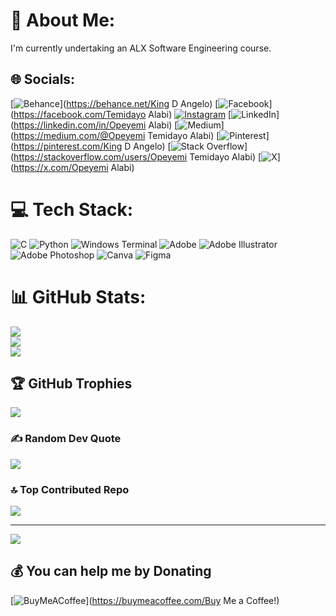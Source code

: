 # 💫 About Me:
I'm currently undertaking an ALX Software Engineering course.


## 🌐 Socials:
[![Behance](https://img.shields.io/badge/Behance-1769ff?logo=behance&logoColor=white)](https://behance.net/King D Angelo) [![Facebook](https://img.shields.io/badge/Facebook-%231877F2.svg?logo=Facebook&logoColor=white)](https://facebook.com/Temidayo Alabi) [![Instagram](https://img.shields.io/badge/Instagram-%23E4405F.svg?logo=Instagram&logoColor=white)](https://instagram.com/kingd.of.lagos) [![LinkedIn](https://img.shields.io/badge/LinkedIn-%230077B5.svg?logo=linkedin&logoColor=white)](https://linkedin.com/in/Opeyemi Alabi) [![Medium](https://img.shields.io/badge/Medium-12100E?logo=medium&logoColor=white)](https://medium.com/@Opeyemi Temidayo Alabi) [![Pinterest](https://img.shields.io/badge/Pinterest-%23E60023.svg?logo=Pinterest&logoColor=white)](https://pinterest.com/King D Angelo) [![Stack Overflow](https://img.shields.io/badge/-Stackoverflow-FE7A16?logo=stack-overflow&logoColor=white)](https://stackoverflow.com/users/Opeyemi Temidayo Alabi) [![X](https://img.shields.io/badge/X-black.svg?logo=X&logoColor=white)](https://x.com/Opeyemi Alabi) 

# 💻 Tech Stack:
![C](https://img.shields.io/badge/c-%2300599C.svg?style=for-the-badge&logo=c&logoColor=white) ![Python](https://img.shields.io/badge/python-3670A0?style=for-the-badge&logo=python&logoColor=ffdd54) ![Windows Terminal](https://img.shields.io/badge/Windows%20Terminal-%234D4D4D.svg?style=for-the-badge&logo=windows-terminal&logoColor=white) ![Adobe](https://img.shields.io/badge/adobe-%23FF0000.svg?style=for-the-badge&logo=adobe&logoColor=white) ![Adobe Illustrator](https://img.shields.io/badge/adobe%20illustrator-%23FF9A00.svg?style=for-the-badge&logo=adobe%20illustrator&logoColor=white) ![Adobe Photoshop](https://img.shields.io/badge/adobe%20photoshop-%2331A8FF.svg?style=for-the-badge&logo=adobe%20photoshop&logoColor=white) ![Canva](https://img.shields.io/badge/Canva-%2300C4CC.svg?style=for-the-badge&logo=Canva&logoColor=white) ![Figma](https://img.shields.io/badge/figma-%23F24E1E.svg?style=for-the-badge&logo=figma&logoColor=white)
# 📊 GitHub Stats:
![](https://github-readme-stats.vercel.app/api?username=Opeyemi1122&theme=dark&hide_border=false&include_all_commits=true&count_private=false)<br/>
![](https://github-readme-streak-stats.herokuapp.com/?user=Opeyemi1122&theme=dark&hide_border=false)<br/>
![](https://github-readme-stats.vercel.app/api/top-langs/?username=Opeyemi1122&theme=dark&hide_border=false&include_all_commits=true&count_private=false&layout=compact)

## 🏆 GitHub Trophies
![](https://github-profile-trophy.vercel.app/?username=Opeyemi1122&theme=radical&no-frame=false&no-bg=true&margin-w=4)

### ✍️ Random Dev Quote
![](https://quotes-github-readme.vercel.app/api?type=horizontal&theme=radical)

### 🔝 Top Contributed Repo
![](https://github-contributor-stats.vercel.app/api?username=Opeyemi1122&limit=5&theme=dark&combine_all_yearly_contributions=true)

---
[![](https://visitcount.itsvg.in/api?id=Opeyemi1122&icon=0&color=0)](https://visitcount.itsvg.in)

  ## 💰 You can help me by Donating
  [![BuyMeACoffee](https://img.shields.io/badge/Buy%20Me%20a%20Coffee-ffdd00?style=for-the-badge&logo=buy-me-a-coffee&logoColor=black)](https://buymeacoffee.com/Buy Me a Coffee!) 

  
<!-- Proudly created with GPRM ( https://gprm.itsvg.in ) -->
